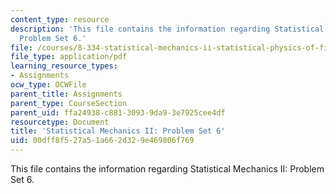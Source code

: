 ```yaml
---
content_type: resource
description: 'This file contains the information regarding Statistical Mechanics II:
  Problem Set 6.'
file: /courses/8-334-statistical-mechanics-ii-statistical-physics-of-fields-spring-2014/00dff8f527a51a662d329e469806f769_MIT8_334S14_pset6.pdf
file_type: application/pdf
learning_resource_types:
- Assignments
ocw_type: OCWFile
parent_title: Assignments
parent_type: CourseSection
parent_uid: ffa24938-c881-3093-9da9-3e7925cee4df
resourcetype: Document
title: 'Statistical Mechanics II: Problem Set 6'
uid: 00dff8f5-27a5-1a66-2d32-9e469806f769
---
```

This file contains the information regarding Statistical Mechanics II: Problem Set 6.

